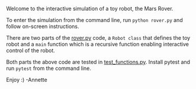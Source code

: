 Welcome to the interactive simulation of a toy robot, the Mars Rover.

To enter the simulation from the command line, run `python rover.py` and follow on-screen instructions.

There are two parts of the <ins>rover.py</ins> code, a `Robot class` that defines the toy robot and 
a `main` function which is a recursive function enabling interactive control of the robot.

Both parts the above code are tested in  <ins>test_functions.py</ins>. Install pytest and run `pytest` from the command line.

Enjoy :)
-Annette